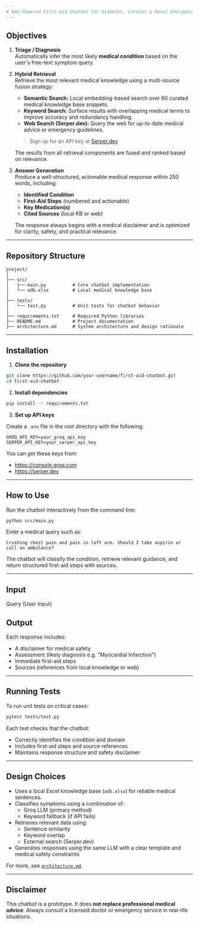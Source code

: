 ```yaml
---
# RAG-Powered First-Aid Chatbot for Diabetes, Cardiac & Renal Emergencies
---
```


## Objectives

1. **Triage / Diagnosis**  
   Automatically infer the most likely **medical condition** based on the user's free-text symptom query.
2. **Hybrid Retrieval**  
   Retrieve the most relevant medical knowledge using a multi-source fusion strategy:
   - **Semantic Search:** Local embedding-based search over 60 curated medical knowledge base snippets.
   - **Keyword Search:** Surface results with overlapping medical terms to improve accuracy and redundancy handling.
   - **Web Search (Serper.dev):** Query the web for up-to-date medical advice or emergency guidelines.

   > Sign up for an API key at [Serper.dev](https://serper.dev)

   The results from all retrieval components are fused and ranked based on relevance.

3. **Answer Generation**  
   Produce a well-structured, actionable medical response within 250 words, including:
   - **Identified Condition**  
   - **First-Aid Steps** (numbered and actionable)  
   - **Key Medication(s)**  
   - **Cited Sources** (local KB or web)

   The response always begins with a medical disclaimer and is optimized for clarity, safety, and practical relevance.

---

## Repository Structure

```
project/
│
├── src/
│   ├── main.py          # Core chatbot implementation
│   └── adb.xlsx         # Local medical knowledge base
│
├── tests/
│   └── test.py          # Unit tests for chatbot behavior
│
├── requirements.txt     # Required Python libraries
├── README.md            # Project documentation
├── architecture.md      # System architecture and design rationale
```

---

## Installation

1. **Clone the repository**

```bash
git clone https://github.com/your-username/first-aid-chatbot.git
cd first-aid-chatbot
```

2. **Install dependencies**

```bash
pip install -r requirements.txt
```

3. **Set up API keys**

Create a `.env` file in the root directory with the following:

```
GROQ_API_KEY=your_groq_api_key
SERPER_API_KEY=your_serper_api_key
```

You can get these keys from:
- https://console.groq.com
- https://serper.dev

---

## How to Use

Run the chatbot interactively from the command line:

```bash
python src/main.py
```

Enter a medical query such as:

```
Crushing chest pain and pain in left arm. Should I take aspirin or call an ambulance?
```

The chatbot will classify the condition, retrieve relevant guidance, and return structured first-aid steps with sources.

---

## Input
Query (User Input)

## Output

Each response includes:
- A disclaimer for medical safety
- Assessment (likely diagnosis e.g. "Myocardial Infarction")
- Immediate first-aid steps
- Sources (references from local knowledge or web)


---

## Running Tests

To run unit tests on critical cases:

```bash
pytest tests/test.py
```

Each test checks that the chatbot:
- Correctly identifies the condition and domain
- Includes first-aid steps and source references
- Maintains response structure and safety disclaimer

---

## Design Choices

- Uses a local Excel knowledge base (`adb.xlsx`) for reliable medical sentences.
- Classifies symptoms using a combination of:
  - Groq LLM (primary method)
  - Keyword fallback (if API fails)
- Retrieves relevant data using:
  - Sentence similarity
  - Keyword overlap
  - External search (Serper.dev)
- Generates responses using the same LLM with a clear template and medical safety constraints

For more, see [`architecture.md`](architecture.md).

---

## Disclaimer

This chatbot is a prototype. It does **not replace professional medical advice**. Always consult a licensed doctor or emergency service in real-life situations.
